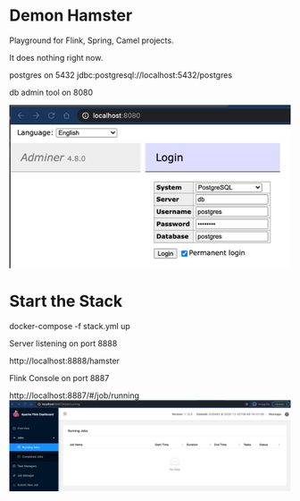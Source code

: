 # Demon Hamster

Playground for Flink, Spring, Camel projects.

It does nothing right now.

postgres on 5432
jdbc:postgresql://localhost:5432/postgres

db admin tool on 8080

![img.png](db-adminer.png)

# Start the Stack
docker-compose -f stack.yml up

Server listening on port 8888

http://localhost:8888/hamster

Flink Console on port 8887

http://localhost:8887/#/job/running
![img_1.png](flink-console.png)